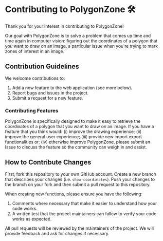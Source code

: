 # Contributing to PolygonZone 🛠️

Thank you for your interest in contributing to PolygonZone!

Our goal with PolygonZone is to solve a problem that comes up time and time again in computer vision: figuring out the coordinates of a polygon that you want to draw on an image, a particular issue when you're trying to mark zones of interest in an image.

## Contribution Guidelines

We welcome contributions to:

1. Add a new feature to the web application (see more below).
3. Report bugs and issues in the project.
4. Submit a request for a new feature.

### Contributing Features

PolygonZone is specifically designed to make it easy to retrieve the coordinates of a polygon that you want to draw on an image. If you have a feature that you think would: (i) improve the drawing experience; (ii) improve the general user experience; (iii) provide new import export functionalities or; (iv) otherwise improve PolygonZone, please submit an Issue to discuss the feature so the community can weigh in and assist.

## How to Contribute Changes

First, fork this repository to your own GitHub account. Create a new branch that describes your changes (i.e. `show-coordinates`). Push your changes to the branch on your fork and then submit a pull request to this repository.

When creating new functions, please ensure you have the following:

1. Comments where necessary that make it easier to understand how your code works.
2. A written test that the project maintainers can follow to verify your code works as expected.

All pull requests will be reviewed by the maintainers of the project. We will provide feedback and ask for changes if necessary.